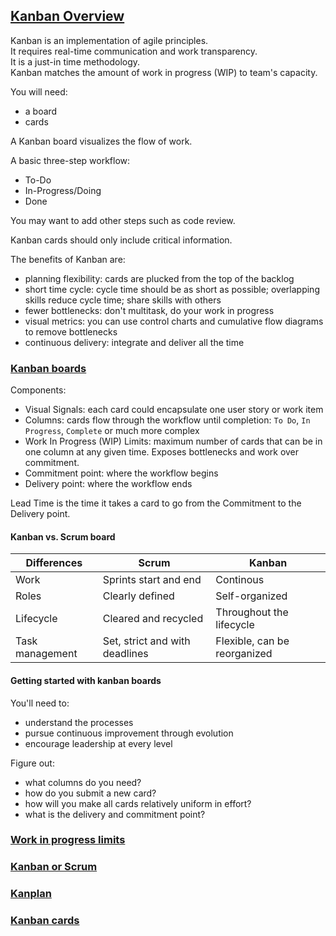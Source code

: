 ## [Kanban Overview](https://www.atlassian.com/agile/kanban)

Kanban is an implementation of agile principles.  
It requires real-time communication and work transparency.  
It is a just-in time methodology.  
Kanban matches the amount of work in progress (WIP) to team's capacity.  

You will need:  
* a board  
* cards  

A Kanban board visualizes the flow of work.  

A basic three-step workflow:  
* To-Do  
* In-Progress/Doing  
* Done  

You may want to add other steps such as code review.  

Kanban cards should only include critical information.  

The benefits of Kanban are:
* planning flexibility: cards are plucked from the top of the backlog
* short time cycle: cycle time should be as short as possible; overlapping skills reduce cycle time; share skills with others
* fewer bottlenecks: don't multitask, do your work in progress
* visual metrics: you can use control charts and cumulative flow diagrams to remove bottlenecks
* continuous delivery: integrate and deliver all the time

### [Kanban boards](https://www.atlassian.com/agile/kanban/boards)

Components:
* Visual Signals: each card could encapsulate one user story or work item
* Columns: cards flow through the workflow until completion: `To Do`, `In Progress`, `Complete` or much more complex
* Work In Progress (WIP) Limits: maximum number of cards that can be in one column at any given time. Exposes bottlenecks and work over commitment.  
* Commitment point: where the workflow begins
* Delivery point: where the workflow ends

Lead Time is the time it takes a card to go from the Commitment to the Delivery point.  

#### Kanban vs. Scrum board

| Differences     | Scrum                          | Kanban                       |
|-----------------|--------------------------------|------------------------------|
| Work            | Sprints start and end          | Continous                    |
| Roles           | Clearly defined                | Self-organized               |
| Lifecycle       | Cleared and recycled           | Throughout the lifecycle     |
| Task management | Set, strict and with deadlines | Flexible, can be reorganized |

#### Getting started with kanban boards

You'll need to:
* understand the processes
* pursue continuous improvement through evolution
* encourage leadership at every level

Figure out:
* what columns do you need?
* how do you submit a new card?
* how will you make all cards relatively uniform in effort?
* what is the delivery and commitment point?

### [Work in progress limits](https://www.atlassian.com/agile/kanban/wip-limits)

### [Kanban or Scrum](https://www.atlassian.com/agile/kanban/kanban-vs-scrum)

### [Kanplan](https://www.atlassian.com/agile/kanban/kanplan)

### [Kanban cards](https://www.atlassian.com/agile/kanban/cards)
